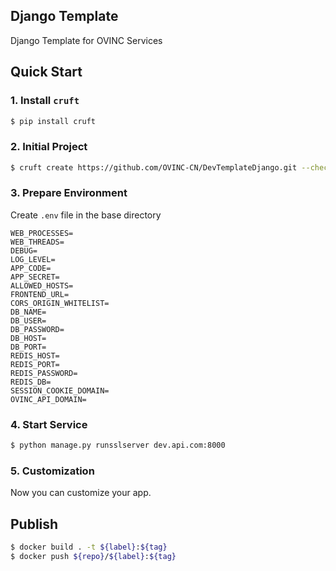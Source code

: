 ## Django Template

Django Template for OVINC Services

## Quick Start

### 1. Install `cruft`

```bash
$ pip install cruft
```

### 2. Initial Project

```bash
$ cruft create https://github.com/OVINC-CN/DevTemplateDjango.git --checkout main
```

### 3. Prepare Environment

Create `.env` file in the base directory

```env
WEB_PROCESSES=
WEB_THREADS=
DEBUG=
LOG_LEVEL=
APP_CODE=
APP_SECRET=
ALLOWED_HOSTS=
FRONTEND_URL=
CORS_ORIGIN_WHITELIST=
DB_NAME=
DB_USER=
DB_PASSWORD=
DB_HOST=
DB_PORT=
REDIS_HOST=
REDIS_PORT=
REDIS_PASSWORD=
REDIS_DB=
SESSION_COOKIE_DOMAIN=
OVINC_API_DOMAIN=
```

### 4. Start Service

```bash
$ python manage.py runsslserver dev.api.com:8000
```

### 5. Customization

Now you can customize your app.

## Publish

```bash
$ docker build . -t ${label}:${tag}
$ docker push ${repo}/${label}:${tag}
```
